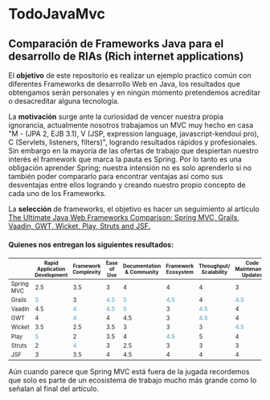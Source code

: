 # TodoJavaMvc
<h2>Comparación de Frameworks Java para el desarrollo de RIAs (Rich internet applications)</h2>
<p>
  El <b>objetivo</b> de este repositorio es realizar un ejemplo practico común con diferentes Frameworks de desarrollo Web en Java, los resultados que obtengamos serán personales y en ningún momento pretendemos acreditar o desacreditar alguna tecnología.
</p>
<p>
  La <b>motivación</b> surge ante la curiosidad de vencer nuestra propia ignorancia, actualmente nosotros trabajamos un MVC muy hecho en casa "M - (JPA 2, EJB 3.1), V (JSP, expression language, javascript-kendoui pro), C (Servlets, listeners, filters)", logrando resultados rápidos y profesionales. Sin embargo en la mayoría de las ofertas de trabajo que despiertan nuestro interés el framework que marca la pauta es Spring. Por lo tanto es una obligación aprender Spring; nuestra intensión no es solo aprenderlo si no también poder compararlo para encontrar ventajas así como sus desventajas entre ellos logrando y creando nuestro propio concepto de cada uno de los Frameworks.
</p>
<p>
  La <b>selección</b> de frameworks, el objetivo es hacer un seguimiento al artículo <a href='http://zeroturnaround.com/rebellabs/the-curious-coders-java-web-frameworks-comparison-spring-mvc-grails-vaadin-gwt-wicket-play-struts-and-jsf/' target='_new'>The Ultimate Java Web Frameworks Comparison: Spring MVC, Grails, Vaadin, GWT, Wicket, Play, Struts and JSF.</a>
</p>
<h4>Quienes nos entregan los siguientes resultados: </h4>
<p>
  <table class="zebra" style="font-size: 0.8em;">
<thead>
<tr style="font-size: 0.9em;">
<th></th>
<th>Rapid Application Development</th>
<th>Framework Complexity</th>
<th>Ease of Use</th>
<th>Documentation &amp; Community</th>
<th>Framework Ecosystem</th>
<th>Throughput/ Scalability</th>
<th>Code Maintenance/ Updates</th>
<th>UX/Look and Feel</th>
<th>TOTAL</th>
</tr>
</thead>
<tbody>
<tr>
<td>Spring MVC</td>
<td>2.5</td>
<td>3.5</td>
<td>3</td>
<td>4</td>
<td>4</td>
<td>4</td>
<td>3</td>
<td>2</td>
<td><b>26</b></td>
</tr>
<tr>
<td>Grails</td>
<td><span style="color: #85b8d5;"><strong>5</strong></span></td>
<td>3</td>
<td><span style="color: #85b8d5;"><strong>4.5</strong></span></td>
<td><span style="color: #85b8d5;"><strong>5</strong></span></td>
<td><span style="color: #85b8d5;"><strong>4.5</strong></span></td>
<td>4</td>
<td><strong><span style="color: #85b8d5;">4.5</span></strong></td>
<td>4</td>
<td><b>34.5</b></td>
</tr>
<tr>
<td>Vaadin</td>
<td>4.5</td>
<td><span style="color: #85b8d5;"><strong>4</strong></span></td>
<td><span style="color: #85b8d5;"><strong>4.5</strong></span></td>
<td><span style="color: #85b8d5;"><strong>5</strong></span></td>
<td>3</td>
<td><strong><span style="color: #85b8d5;">4.5</span></strong></td>
<td>4</td>
<td><span style="color: #85b8d5;"><strong>5</strong></span></td>
<td><b>34.5</b></td>
</tr>
<tr>
<td>GWT</td>
<td>4</td>
<td><strong><span style="color: #85b8d5;">4</span></strong></td>
<td>4</td>
<td>4.5</td>
<td>3</td>
<td><strong><span style="color: #85b8d5;">4.5</span></strong></td>
<td>4</td>
<td><span style="color: #85b8d5;"><strong>5</strong></span></td>
<td><b>33</b></td>
</tr>
<tr>
<td>Wicket</td>
<td>3.5</td>
<td>2.5</td>
<td>3.5</td>
<td>3</td>
<td>3</td>
<td>3</td>
<td><span style="color: #85b8d5;"><strong>4.5</strong></span></td>
<td>3.5</td>
<td><b>26.5</b></td>
</tr>
<tr>
<td>Play</td>
<td><strong><span style="color: #85b8d5;">5</span></strong></td>
<td>2</td>
<td>3.5</td>
<td>4</td>
<td><strong><span style="color: #85b8d5;">4.5</span></strong></td>
<td>5</td>
<td>4</td>
<td>3</td>
<td><b>31</b></td>
</tr>
<tr>
<td>Struts</td>
<td>2</td>
<td><span style="color: #85b8d5;"><strong>4</strong></span></td>
<td>3</td>
<td>2.5</td>
<td>3</td>
<td>3</td>
<td>3</td>
<td>2.5</td>
<td><b>23</b></td>
</tr>
<tr>
<td>JSF</td>
<td>3</td>
<td>3.5</td>
<td>4</td>
<td>4.5</td>
<td>4</td>
<td>4</td>
<td>4</td>
<td>4.5</td>
<td><b>31.5</b></td>
</tr>
</tbody>
</table>
</p>
<p> Aún cuando parece que Spring MVC está fuera de la jugada recordemos que solo es parte de un ecosistema de trabajo mucho más grande como lo señalan al final del artículo.
</p>
